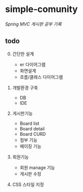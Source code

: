 simple-comunity
================
###### Spring MVC 게시판 공부 기록


todo
----------------
0. 간단한 설계
   * er 다이어그램
   * 화면설계
   * 흐름/클래스 다이어그램
   
1. 개발환경 구축
   * DB 
   * IDE 
3. 게시판기능 
   * Board list
   * Board detail
   * Board CURD
   * 첨부 기능
   * 페이징 기능
4. 회원기능
   * 회원 manage 기능
   * 게시판 수정
5. CSS 스타일 지정
   
